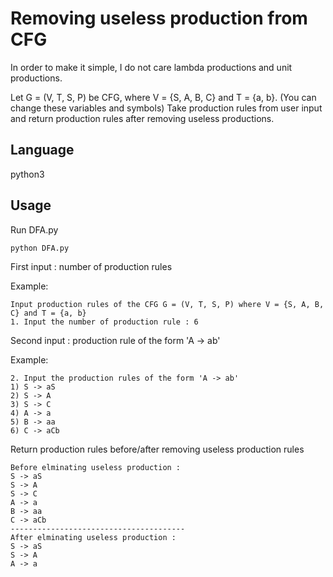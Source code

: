 # Removing useless production from CFG

In order to make it simple, I do not care lambda productions and unit productions.

Let G = (V, T, S, P) be CFG, where V = {S, A, B, C} and T = {a, b}. (You can change these variables and symbols) Take production rules from user input and return production rules after removing useless productions. 


## Language

python3

## Usage

Run DFA.py

    python DFA.py

First input : number of production rules

Example: 

    Input production rules of the CFG G = (V, T, S, P) where V = {S, A, B, C} and T = {a, b}
    1. Input the number of production rule : 6

Second input : production rule of the form 'A -> ab'

Example: 

    2. Input the production rules of the form 'A -> ab'
    1) S -> aS
    2) S -> A
    3) S -> C
    4) A -> a
    5) B -> aa
    6) C -> aCb

Return production rules before/after removing useless production rules

    Before elminating useless production : 
    S -> aS
    S -> A
    S -> C
    A -> a
    B -> aa
    C -> aCb
    ---------------------------------------
    After elminating useless production : 
    S -> aS
    S -> A
    A -> a

